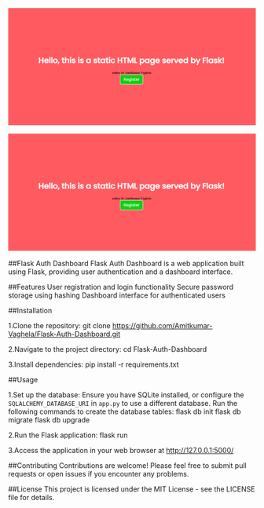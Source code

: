 ![User Registration Form](https://github.com/Amitkumar-Vaghela/Flask-Auth-Dashboard/blob/master/HTMLpageServedBy%20Flask.png)

![User Registration Form](https://github.com/Amitkumar-Vaghela/Flask-Auth-Dashboard/blob/master/HTMLpageServedBy%20Flask.png)



##Flask Auth Dashboard
Flask Auth Dashboard is a web application built using Flask, providing user authentication and a dashboard interface.

##Features
User registration and login functionality
Secure password storage using hashing
Dashboard interface for authenticated users

##Installation

1.Clone the repository:
git clone https://github.com/Amitkumar-Vaghela/Flask-Auth-Dashboard.git

2.Navigate to the project directory:
cd Flask-Auth-Dashboard

3.Install dependencies:
pip install -r requirements.txt

##Usage

1.Set up the database:
Ensure you have SQLite installed, or configure the `SQLALCHEMY_DATABASE_URI` in `app.py` to use a different database.
Run the following commands to create the database tables:
flask db init
flask db migrate
flask db upgrade

2.Run the Flask application:
flask run

3.Access the application in your web browser at http://127.0.0.1:5000/

##Contributing
Contributions are welcome! Please feel free to submit pull requests or open issues if you encounter any problems.

##License
This project is licensed under the MIT License - see the LICENSE file for details.




